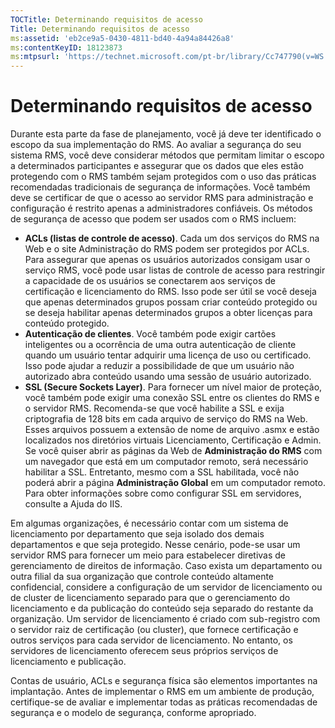 ```yaml
---
TOCTitle: Determinando requisitos de acesso
Title: Determinando requisitos de acesso
ms:assetid: 'eb2ce9a5-0430-4811-bd40-4a94a84426a8'
ms:contentKeyID: 18123873
ms:mtpsurl: 'https://technet.microsoft.com/pt-br/library/Cc747790(v=WS.10)'
---
```


Determinando requisitos de acesso
=================================

Durante esta parte da fase de planejamento, você já deve ter identificado o escopo da sua implementação do RMS. Ao avaliar a segurança do seu sistema RMS, você deve considerar métodos que permitam limitar o escopo a determinados participantes e assegurar que os dados que eles estão protegendo com o RMS também sejam protegidos com o uso das práticas recomendadas tradicionais de segurança de informações. Você também deve se certificar de que o acesso ao servidor RMS para administração e configuração é restrito apenas a administradores confiáveis. Os métodos de segurança de acesso que podem ser usados com o RMS incluem:

-   **ACLs (listas de controle de acesso)**. Cada um dos serviços do RMS na Web e o site Administração do RMS podem ser protegidos por ACLs. Para assegurar que apenas os usuários autorizados consigam usar o serviço RMS, você pode usar listas de controle de acesso para restringir a capacidade de os usuários se conectarem aos serviços de certificação e licenciamento do RMS. Isso pode ser útil se você deseja que apenas determinados grupos possam criar conteúdo protegido ou se deseja habilitar apenas determinados grupos a obter licenças para conteúdo protegido.
-   **Autenticação de clientes**. Você também pode exigir cartões inteligentes ou a ocorrência de uma outra autenticação de cliente quando um usuário tentar adquirir uma licença de uso ou certificado. Isso pode ajudar a reduzir a possibilidade de que um usuário não autorizado abra conteúdo usando uma sessão de usuário autorizado.
-   **SSL (Secure Sockets Layer)**. Para fornecer um nível maior de proteção, você também pode exigir uma conexão SSL entre os clientes do RMS e o servidor RMS. Recomenda-se que você habilite a SSL e exija criptografia de 128 bits em cada arquivo de serviço do RMS na Web. Esses arquivos possuem a extensão de nome de arquivo .asmx e estão localizados nos diretórios virtuais Licenciamento, Certificação e Admin. Se você quiser abrir as páginas da Web de **Administração do RMS** com um navegador que está em um computador remoto, será necessário habilitar a SSL. Entretanto, mesmo com a SSL habilitada, você não poderá abrir a página **Administração Global** em um computador remoto.
    Para obter informações sobre como configurar SSL em servidores, consulte a Ajuda do IIS.

Em algumas organizações, é necessário contar com um sistema de licenciamento por departamento que seja isolado dos demais departamentos e que seja protegido. Nesse cenário, pode-se usar um servidor RMS para fornecer um meio para estabelecer diretivas de gerenciamento de direitos de informação. Caso exista um departamento ou outra filial da sua organização que controle conteúdo altamente confidencial, considere a configuração de um servidor de licenciamento ou de cluster de licenciamento separado para que o gerenciamento do licenciamento e da publicação do conteúdo seja separado do restante da organização. Um servidor de licenciamento é criado com sub-registro com o servidor raiz de certificação (ou cluster), que fornece certificação e outros serviços para cada servidor de licenciamento. No entanto, os servidores de licenciamento oferecem seus próprios serviços de licenciamento e publicação.

Contas de usuário, ACLs e segurança física são elementos importantes na implantação. Antes de implementar o RMS em um ambiente de produção, certifique-se de avaliar e implementar todas as práticas recomendadas de segurança e o modelo de segurança, conforme apropriado.
